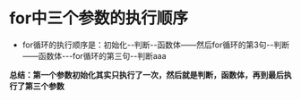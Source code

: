 # for中三个参数的执行顺序
- for循环的执行顺序是：初始化--判断--函数体——然后for循环的第3句--判断——函数体---for循环的第三句--判断aaa

**总结：第一个参数初始化其实只执行了一次，然后就是判断，函数体，再到最后执行了第三个参数** 


